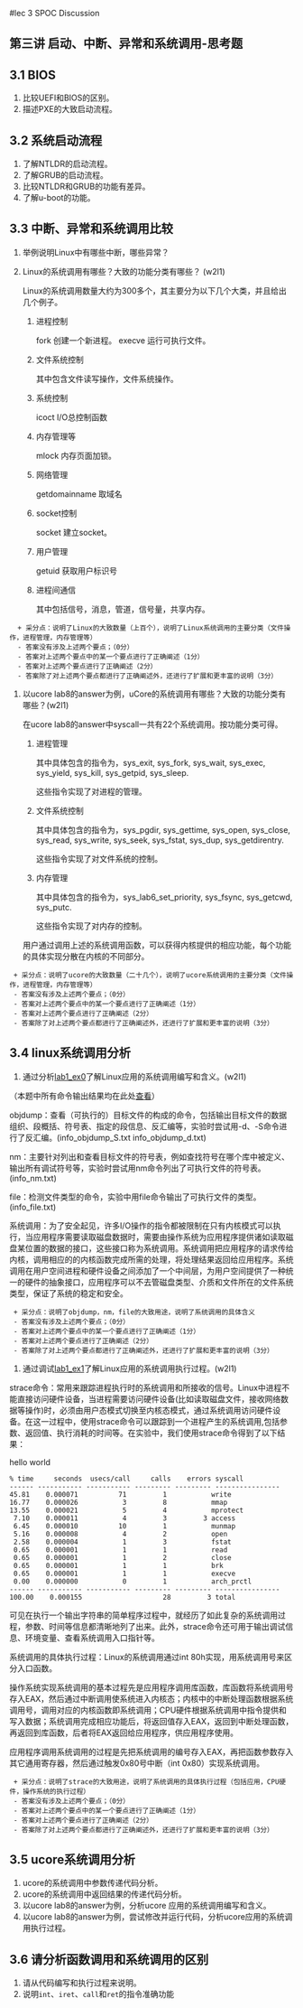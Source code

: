 #lec 3 SPOC Discussion

## 第三讲 启动、中断、异常和系统调用-思考题

## 3.1 BIOS
 1. 比较UEFI和BIOS的区别。
 1. 描述PXE的大致启动流程。

## 3.2 系统启动流程
 1. 了解NTLDR的启动流程。
 1. 了解GRUB的启动流程。
 1. 比较NTLDR和GRUB的功能有差异。
 1. 了解u-boot的功能。

## 3.3 中断、异常和系统调用比较
 1. 举例说明Linux中有哪些中断，哪些异常？
 1. Linux的系统调用有哪些？大致的功能分类有哪些？  (w2l1)
 
	Linux的系统调用数量大约为300多个，其主要分为以下几个大类，并且给出几个例子。
	
	1. 进程控制
	
		fork 创建一个新进程。 execve 运行可执行文件。
		
	2. 文件系统控制
	
		其中包含文件读写操作，文件系统操作。
		
	3. 系统控制
	
		icoct I/O总控制函数
		
	4. 内存管理等
	
		mlock 内存页面加锁。
		
	5. 网络管理
	
		getdomainname 取域名
		
	6. socket控制
		
		socket 建立socket。
	
	7. 用户管理
	
		getuid 获取用户标识号
		
	8. 进程间通信
	
		其中包括信号，消息，管道，信号量，共享内存。
	
```
  + 采分点：说明了Linux的大致数量（上百个），说明了Linux系统调用的主要分类（文件操作，进程管理，内存管理等）
  - 答案没有涉及上述两个要点；（0分）
  - 答案对上述两个要点中的某一个要点进行了正确阐述（1分）
  - 答案对上述两个要点进行了正确阐述（2分）
  - 答案除了对上述两个要点都进行了正确阐述外，还进行了扩展和更丰富的说明（3分）
 ```
 
 1. 以ucore lab8的answer为例，uCore的系统调用有哪些？大致的功能分类有哪些？(w2l1)

	在ucore lab8的answer中syscall一共有22个系统调用。按功能分类可得。
	
	1. 进程管理
		
		其中具体包含的指令为，sys_exit, sys_fork, sys_wait, sys_exec, sys_yield, sys_kill, sys_getpid, sys_sleep.
		
		这些指令实现了对进程的管理。
	
	2. 文件系统控制
	
		其中具体包含的指令为，sys_pgdir, sys_gettime, sys_open, sys_close, sys_read, sys_write, sys_seek, sys_fstat, sys_dup, sys_getdirentry.
		
		这些指令实现了对文件系统的控制。
	
	3. 内存管理
	
		其中具体包含的指令为，sys_lab6_set_priority, sys_fsync, sys_getcwd, sys_putc.
		
		这些指令实现了对内存的控制。
	
	用户通过调用上述的系统调用函数，可以获得内核提供的相应功能，每个功能的具体实现分散在内核的不同部分。
		
 ```
  + 采分点：说明了ucore的大致数量（二十几个），说明了ucore系统调用的主要分类（文件操作，进程管理，内存管理等）
  - 答案没有涉及上述两个要点；（0分）
  - 答案对上述两个要点中的某一个要点进行了正确阐述（1分）
  - 答案对上述两个要点进行了正确阐述（2分）
  - 答案除了对上述两个要点都进行了正确阐述外，还进行了扩展和更丰富的说明（3分）
 ```
 
## 3.4 linux系统调用分析
 1. 通过分析[lab1_ex0](https://github.com/chyyuu/ucore_lab/blob/master/related_info/lab1/lab1-ex0.md)了解Linux应用的系统调用编写和含义。(w2l1)
 

 （本题中所有命令输出结果均在此处[查看](https://github.com/december/os_data/tree/master/w2l1)）


 objdump：查看（可执行的）目标文件的构成的命令，包括输出目标文件的数据组织、段概括、符号表、指定的段信息、反汇编等，实验时尝试用-d、-S命令进行了反汇编。(info_objdump_S.txt info_objdump_d.txt)


 nm：主要针对列出和查看目标文件的符号表，例如查找符号在哪个库中被定义、输出所有调试符号等，实验时尝试用nm命令列出了可执行文件的符号表。(info_nm.txt)
 
 
 file：检测文件类型的命令，实验中用file命令输出了可执行文件的类型。(info_file.txt)
 
 
 系统调用：为了安全起见，许多I/O操作的指令都被限制在只有内核模式可以执行，当应用程序需要读取磁盘数据时，需要由操作系统为应用程序提供诸如读取磁盘某位置的数据的接口，这些接口称为系统调用。系统调用把应用程序的请求传给内核，调用相应的的内核函数完成所需的处理，将处理结果返回给应用程序。系统调用在用户空间进程和硬件设备之间添加了一个中间层，为用户空间提供了一种统一的硬件的抽象接口，应用程序可以不去管磁盘类型、介质和文件所在的文件系统类型，保证了系统的稳定和安全。

 ```
  + 采分点：说明了objdump，nm，file的大致用途，说明了系统调用的具体含义
  - 答案没有涉及上述两个要点；（0分）
  - 答案对上述两个要点中的某一个要点进行了正确阐述（1分）
  - 答案对上述两个要点进行了正确阐述（2分）
  - 答案除了对上述两个要点都进行了正确阐述外，还进行了扩展和更丰富的说明（3分）
 
 ```
 
 1. 通过调试[lab1_ex1](https://github.com/chyyuu/ucore_lab/blob/master/related_info/lab1/lab1-ex1.md)了解Linux应用的系统调用执行过程。(w2l1)
 
 
  strace命令：常用来跟踪进程执行时的系统调用和所接收的信号。Linux中进程不能直接访问硬件设备，当进程需要访问硬件设备(比如读取磁盘文件，接收网络数据等操作)时，必须由用户态模式切换至内核态模式，通过系统调用访问硬件设备。在这一过程中，使用strace命令可以跟踪到一个进程产生的系统调用,包括参数、返回值、执行消耗的时间等。在实验中，我们使用strace命令得到了以下结果：
  

  hello world

 ```
% time     seconds  usecs/call     calls    errors syscall
------ ----------- ----------- --------- --------- ----------------
 45.81    0.000071          71         1           write
 16.77    0.000026           3         8           mmap
 13.55    0.000021           5         4           mprotect
  7.10    0.000011           4         3         3 access
  6.45    0.000010          10         1           munmap
  5.16    0.000008           4         2           open
  2.58    0.000004           1         3           fstat
  0.65    0.000001           1         1           read
  0.65    0.000001           1         2           close
  0.65    0.000001           1         1           brk
  0.65    0.000001           1         1           execve
  0.00    0.000000           0         1           arch_prctl
------ ----------- ----------- --------- --------- ----------------
100.00    0.000155                    28         3 total
  ```
 
  可见在执行一个输出字符串的简单程序过程中，就经历了如此复杂的系统调用过程，参数、时间等信息都清晰地列了出来。此外，strace命令还可用于输出调试信息、环境变量、查看系统调用入口指针等。
  
  
  系统调用的具体执行过程：Linux的系统调用通过int 80h实现，用系统调用号来区分入口函数。
  
  操作系统实现系统调用的基本过程先是应用程序调用库函数，库函数将系统调用号存入EAX，然后通过中断调用使系统进入内核态；内核中的中断处理函数根据系统调用号，调用对应的内核函数即系统调用；CPU硬件根据系统调用中指令提供和写入数据；系统调用完成相应功能后，将返回值存入EAX，返回到中断处理函数，再返回到库函数，后者将EAX返回给应用程序，供应用程序使用。
  
  应用程序调用系统调用的过程是先把系统调用的编号存入EAX，再把函数参数存入其它通用寄存器，然后通过触发0x80号中断（int 0x80）实现系统调用。
  

 ```
  + 采分点：说明了strace的大致用途，说明了系统调用的具体执行过程（包括应用，CPU硬件，操作系统的执行过程）
  - 答案没有涉及上述两个要点；（0分）
  - 答案对上述两个要点中的某一个要点进行了正确阐述（1分）
  - 答案对上述两个要点进行了正确阐述（2分）
  - 答案除了对上述两个要点都进行了正确阐述外，还进行了扩展和更丰富的说明（3分）
 ```
 
## 3.5 ucore系统调用分析
 1. ucore的系统调用中参数传递代码分析。
 1. ucore的系统调用中返回结果的传递代码分析。
 1. 以ucore lab8的answer为例，分析ucore 应用的系统调用编写和含义。
 1. 以ucore lab8的answer为例，尝试修改并运行代码，分析ucore应用的系统调用执行过程。
 
## 3.6 请分析函数调用和系统调用的区别
 1. 请从代码编写和执行过程来说明。
   1. 说明`int`、`iret`、`call`和`ret`的指令准确功能
 
